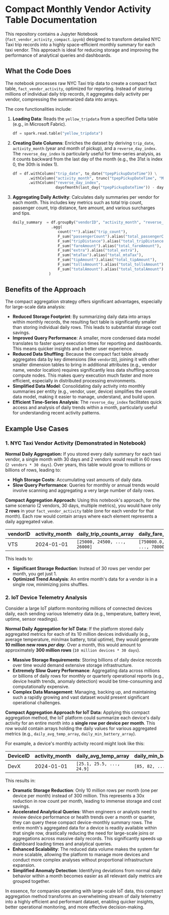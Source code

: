 # Compact Monthly Vendor Activity Table Documentation

This repository contains a Jupyter Notebook (`fact_vendor_activity_compact.ipynb`) designed to transform detailed NYC Taxi trip records into a highly space-efficient monthly summary for each taxi vendor. This approach is ideal for reducing storage and improving the performance of analytical queries and dashboards.

## What the Code Does

The notebook processes raw NYC Taxi trip data to create a compact fact table, `fact_vendor_activity`, optimized for reporting. Instead of storing millions of individual daily trip records, it aggregates daily activity per vendor, compressing the summarized data into arrays.

The core functionalities include:

1.  **Loading Data**: Reads the `yellow_tripdata` from a specified Delta table (e.g., in Microsoft Fabric).
    ```python
    df = spark.read.table("yellow_tripdata")
    ```
2.  **Creating Date Columns**: Enriches the dataset by deriving `trip_date`, `activity_month` (year and month of pickup), and a `reverse_day_index`. The `reverse_day_index` is particularly useful for time-series analysis, as it counts backward from the last day of the month (e.g., the 31st is index 0, the 30th is index 1).
    ```python
    df = df.withColumn("trip_date", to_date("tpepPickupDateTime")) \
           .withColumn("activity_month", trunc("tpepPickupDateTime", "MM")) \
           .withColumn("reverse_day_index",
                       dayofmonth(last_day("tpepPickupDateTime")) - dayofmonth("tpepPickupDateTime"))
    ```
3.  **Aggregating Daily Activity**: Calculates daily summaries per vendor for each month. This includes key metrics such as total trip count, passenger count, trip distance, fare amount, and various surcharges and tips.
    ```python
    daily_summary  = df.groupBy("vendorID", "activity_month", "reverse_day_index") \
                     .agg(
                        count("*").alias("trip_count"),
                        F_sum("passengerCount").alias("total_passengerCount"),
                        F_sum("tripDistance").alias("total_tripDistance"),
                        F_sum("fareAmount").alias("total_fareAmount"),
                        F_sum("extra").alias("total_extra"),
                        F_sum("mtaTax").alias("total_mtaTax"),
                        F_sum("tipAmount").alias("total_tipAmount"),
                        F_sum("tollsAmount").alias("total_tollsAmount"),
                        F_sum("totalAmount").alias("total_totalAmount")
                    )
    ```

## Benefits of the Approach

The compact aggregation strategy offers significant advantages, especially for large-scale data analysis:

* **Reduced Storage Footprint**: By summarizing daily data into arrays within monthly records, the resulting fact table is significantly smaller than storing individual daily rows. This leads to substantial storage cost savings.
* **Improved Query Performance**: A smaller, more condensed data model translates to faster query execution times for reporting and dashboards. This means quicker insights and a better user experience.
* **Reduced Data Shuffling**: Because the compact fact table already aggregates data by key dimensions (like `vendorID`), joining it with other smaller dimension tables to bring in additional attributes (e.g., vendor name, vendor location) requires significantly less data shuffling across compute nodes. This makes query execution much faster and more efficient, especially in distributed processing environments.
* **Simplified Data Model**: Consolidating daily activity into monthly summaries per entity (e.g., vendor, user, device) simplifies the overall data model, making it easier to manage, understand, and build upon.
* **Efficient Time-Series Analysis**: The `reverse_day_index` facilitates quick access and analysis of daily trends within a month, particularly useful for understanding recent activity patterns.

## Example Use Cases

### 1. NYC Taxi Vendor Activity (Demonstrated in Notebook)

**Normal Daily Aggregation:**
If you stored every daily summary for each taxi vendor, a single month with 30 days and 2 vendors would result in 60 rows (`2 vendors * 30 days`). Over years, this table would grow to millions or billions of rows, leading to:
* **High Storage Costs**: Accumulating vast amounts of daily data.
* **Slow Query Performance**: Queries for monthly or annual trends would involve scanning and aggregating a very large number of daily rows.

**Compact Aggregation Approach:**
Using this notebook's approach, for the same scenario (2 vendors, 30 days, multiple metrics), you would have only **2 rows** in your `fact_vendor_activity` table (one for each vendor for that month). Each row would contain arrays where each element represents a daily aggregated value.

| vendorID | activity_month | daily_trip_counts_array | daily_fare_amounts_array | ... |
| :------- | :------------- | :---------------------- | :----------------------- | :-- |
| VTS      | 2024-01-01     | `[25000, 24500, ..., 26000]` | `[750000.0, 730000.0, ..., 780000.0]` | ... |

This leads to:
* **Significant Storage Reduction**: Instead of 30 rows per vendor per month, you get just 1.
* **Optimized Trend Analysis**: An entire month's data for a vendor is in a single row, minimizing joins shuffles.

### 2. IoT Device Telemetry Analysis

Consider a large IoT platform monitoring millions of connected devices daily, each sending various telemetry data (e.g., temperature, battery level, uptime, sensor readings).

**Normal Daily Aggregation for IoT Data:**
If the platform stored daily aggregated metrics for each of its 10 million devices individually (e.g., average temperature, min/max battery, total uptime), they would generate **10 million new rows *per day***. Over a month, this would amount to approximately **300 million rows** (`10 million devices * 30 days`).
* **Massive Storage Requirements**: Storing billions of daily device records over time would demand extensive storage infrastructure.
* **Extremely Slow Query Performance**: Aggregating data across millions or billions of daily rows for monthly or quarterly operational reports (e.g., device health trends, anomaly detection) would be time-consuming and computationally expensive.
* **Complex Data Management**: Managing, backing up, and maintaining such a rapidly growing and vast dataset would present significant operational challenges.

**Compact Aggregation Approach for IoT Data:**
Applying this compact aggregation method, the IoT platform could summarize each device's daily activity for an entire month into a **single row per device per month**. This row would contain arrays holding the daily values for various aggregated metrics (e.g., `daily_avg_temp_array`, `daily_min_battery_array`).

For example, a device's monthly activity record might look like this:

| DeviceID | activity_month | daily_avg_temp_array | daily_min_battery_array | ... |
| :------- | :------------- | :------------------- | :---------------------- | :-- |
| DevX     | 2024-01-01     | `[25.1, 25.5, ..., 24.9]` | `[85, 82, ..., 78]` | ... |

This results in:
* **Dramatic Storage Reduction**: Only 10 million rows per month (one per device per month) instead of 300 million. This represents a 30x reduction in row count per month, leading to immense storage and cost savings.
* **Accelerated Analytical Queries**: When engineers or analysts need to review device performance or health trends over a month or quarter, they can query these compact device-monthly summary rows. The entire month's aggregated data for a device is readily available within that single row, drastically reducing the need for large-scale joins or aggregations across massive daily records. This significantly speeds up dashboard loading times and analytical queries.
* **Enhanced Scalability**: The reduced data volume makes the system far more scalable, allowing the platform to manage more devices and conduct more complex analyses without proportional infrastructure expansion.
* **Simplified Anomaly Detection**: Identifying deviations from normal daily behavior within a month becomes easier as all relevant daily metrics are grouped together.

In essence, for companies operating with large-scale IoT data, this compact aggregation method transforms an overwhelming stream of daily telemetry into a highly efficient and performant dataset, enabling quicker insights, better operational monitoring, and more effective decision-making.
